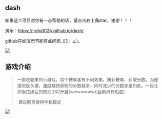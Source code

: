 ## dash

如果这个项目对你有一点帮助的话，请点击右上角star，谢谢！！！

演示：<https://iroha1024.github.io/dash/>

github在线演示可能有点问题_(¦3」∠)_

![](https://github.com/Iroha1024/gallery/blob/master/dash/QR%20code.png)

## 游戏介绍

> ​	一款吃糖果的小游戏，每个糖果各有不同效果，捕获糖果、获取分数。而速度则是关键，速度越快获取的分数越多，同时减少的分数亦是如此。一段让你眼花缭乱的旅程即将开启(wwwwwww)(目前尚有瑕疵)
>
> ​	建议网页使用手机模式

![](https://github.com/Iroha1024/gallery/blob/master/dash/preview.png)

